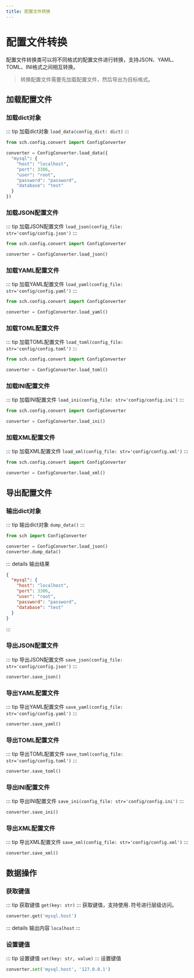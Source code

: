 ```yaml
---
title: 配置文件转换
---
```

# 配置文件转换
配置文件转换类可以将不同格式的配置文件进行转换，支持JSON、YAML、TOML、INI格式之间相互转换。
> 转换配置文件需要先加载配置文件，然后导出为目标格式。
## 加载配置文件
### 加载dict对象
::: tip 加载dict对象
`load_data(config_dict: dict)`
:::
```python {4-12}
from sch.config.convert import ConfigConverter

converter = ConfigConverter.load_data({
  "mysql": {
    "host": "localhost",
    "port": 3306,
    "user": "root",
    "password": "password",
    "database": "test"
  }
})
```
### 加载JSON配置文件
::: tip 加载JSON配置文件
`load_json(config_file: str='config/config.json')`
:::
```python {4}
from sch.config.convert import ConfigConverter

converter = ConfigConverter.load_json()
```
### 加载YAML配置文件
::: tip 加载YAML配置文件
`load_yaml(config_file: str='config/config.yaml')`
:::
```python {4}
from sch.config.convert import ConfigConverter

converter = ConfigConverter.load_yaml()
```
### 加载TOML配置文件
::: tip 加载TOML配置文件
`load_toml(config_file: str='config/config.toml')`
:::
```python {4}
from sch.config.convert import ConfigConverter

converter = ConfigConverter.load_toml()
```
### 加载INI配置文件
::: tip 加载INI配置文件
`load_ini(config_file: str='config/config.ini')`
:::
```python {4}
from sch.config.convert import ConfigConverter

converter = ConfigConverter.load_ini()
```
### 加载XML配置文件
::: tip 加载XML配置文件
`load_xml(config_file: str='config/config.xml')`
:::
```python {4}
from sch.config.convert import ConfigConverter

converter = ConfigConverter.load_xml()
```
## 导出配置文件
### 输出dict对象
::: tip 输出dict对象
`dump_data()`
:::
```python
from sch import ConfigConverter

converter = ConfigConverter.load_json()
converter.dump_data()
```
::: details 输出结果
```json
{
  "mysql": {
    "host": "localhost",
    "port": 3306,
    "user": "root",
    "password": "password",
    "database": "test"
  }
}
```
:::
### 导出JSON配置文件
::: tip 导出JSON配置文件
`save_json(config_file: str='config/config.json')`
:::
```python {4}
converter.save_json()
```
### 导出YAML配置文件
::: tip 导出YAML配置文件
`save_yaml(config_file: str='config/config.yaml')`
:::
```python {4}
converter.save_yaml()
```
### 导出TOML配置文件
::: tip 导出TOML配置文件
`save_toml(config_file: str='config/config.toml')`
:::
```python {4}
converter.save_toml()
```
### 导出INI配置文件
::: tip 导出INI配置文件
`save_ini(config_file: str='config/config.ini')`
:::
```python {4}
converter.save_ini()
```
### 导出XML配置文件
::: tip 导出XML配置文件
`save_xml(config_file: str='config/config.xml')`
:::
```python {4}
converter.save_xml()
```
## 数据操作
### 获取键值
::: tip 获取键值
`get(key: str)`
:::
获取键值，支持使用`.`符号进行层级访问。
```python
converter.get('mysql.host')
```
::: details 输出内容
`localhost`
:::
### 设置键值
::: tip 设置键值
`set(key: str, value)`
:::
设置键值
```python
converter.set('mysql.host', '127.0.0.1')
```